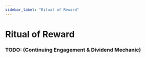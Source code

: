 ```yaml
---
sidebar_label: "Ritual of Reward"
---
```


# Ritual of Reward

### TODO: (Continuing Engagement & Dividend Mechanic)
